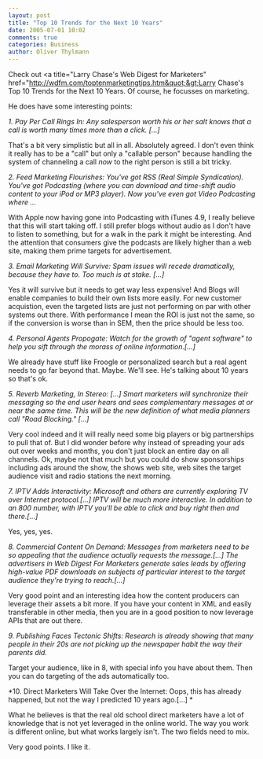 ```yaml
---
layout: post
title: "Top 10 Trends for the Next 10 Years"
date: 2005-07-01 10:02
comments: true
categories: Business
author: Oliver Thylmann
---
```



Check out &lt;a title=&quot;Larry Chase's Web Digest for Marketers&quot; href=&quot;http://wdfm.com/toptenmarketingtips.htm&quot;&gt;Larry Chase's Top 10 Trends for the Next 10 Years. Of course, he focusses on marketing.

He does have some interesting points:

*1. Pay Per Call Rings In: Any salesperson worth his or her salt knows that a call is worth many times more than a click. [...]*

That's a bit very simplistic but all in all. Absolutely agreed. I don't even think it really has to be a &quot;call&quot; but only a &quot;callable person&quot; because handling the system of channeling a call _now_ to the right person is still a bit tricky. 

*2. Feed Marketing Flourishes: You've got RSS (Real Simple Syndication). You've got Podcasting (where you can download and time-shift audio content to your iPod or MP3 player). Now you've even got Video Podcasting where ...*

With Apple now having gone into Podcasting with iTunes 4.9, I really believe that this will start taking off. I still prefer blogs without audio as I don't have to listen to something, but  for a walk in the park it might be interesting. And the attention that consumers give the podcasts are likely higher than a web site, making them prime targets for advertisement.

*3. Email Marketing Will Survive: Spam issues will recede dramatically, because they have to. Too much is at stake. [...]*

Yes it will survive but it needs to get way less expensive! And Blogs will enable companies to build their own lists more easily. For new customer acquistion, even the targeted lists are just not performing on par with other systems out there. With performance I mean the ROI is just not the same, so if the conversion is worse than in SEM, then the price should be less too.

*4. Personal Agents Propogate: Watch for the growth of &quot;agent software&quot; to help you sift through the morass of online information.[...]*

We already have stuff like Froogle or personalized search but a real agent needs to go far beyond that. Maybe. We'll see. He's talking about 10 years so that's ok.

*5. Reverb Marketing, In Stereo: [...] Smart marketers will synchronize their messaging so the end user hears and sees complementary messages at or near the same time. This will be the new definition of what media planners call &quot;Road Blocking.&quot; [...]*

Very cool indeed and it will really need some big players or big partnerships to pull that of. But I did wonder before why instead of spreading your ads out over weeks and months, you don't just block an entire day on all channels. Ok, maybe not that much but you could do show sponsorships including ads around the show, the shows web site, web sites the target audience visit and radio stations the next morning. 

*7. IPTV Adds Interactivity: Microsoft and others are currently exploring TV over Internet protocol.[...] IPTV will be much more interactive. In addition to an 800 number, with IPTV you'll be able to click and buy right then and there.[...]*

Yes, yes, yes. 

*8. Commercial Content On Demand: Messages from marketers need to be so appealing that the audience actually requests the message.[...] The advertisers in Web Digest For Marketers generate sales leads by offering high-value PDF downloads on subjects of particular interest to the target audience they're trying to reach.[...]*

Very good point and an interesting idea how the content producers can leverage their assets a bit more. If you have your content in XML and easily transferable in other media, then you are in a good position to now leverage APIs that are out there.

*9. Publishing Faces Tectonic Shifts: Research is already showing that many people in their 20s are not picking up the newspaper habit the way their parents did.*

Target your audience, like in 8, with special info you have about them. Then you can do targeting of the ads automatically too.

*10. Direct Marketers Will Take Over the Internet: Oops, this has already happened, but not the way I predicted 10 years ago.[...] *

What he believes is that the real old school direct marketers have a lot of knowledge that is not yet leveraged in the online world. The way you work is different online, but what works largely isn't. The two fields need to mix.

Very good points. I like it.

